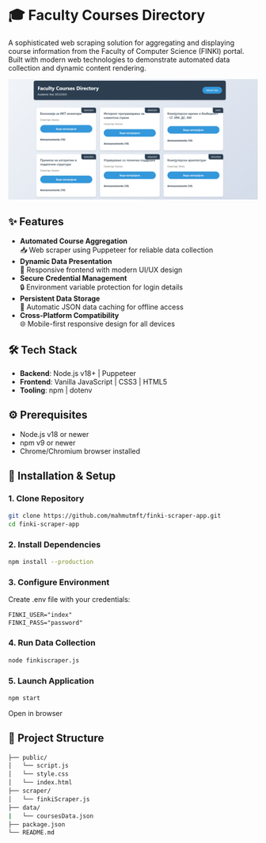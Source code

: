 # 🎓 Faculty Courses Directory

A sophisticated web scraping solution for aggregating and displaying course information from the Faculty of Computer Science (FINKI) portal. Built with modern web technologies to demonstrate automated data collection and dynamic content rendering.

![Landing Page](assets/images/landing-page.png)

## ✨ Features

- **Automated Course Aggregation**  
  📥 Web scraper using Puppeteer for reliable data collection
- **Dynamic Data Presentation**  
  🎨 Responsive frontend with modern UI/UX design
- **Secure Credential Management**  
  🔒 Environment variable protection for login details
- **Persistent Data Storage**  
  💾 Automatic JSON data caching for offline access
- **Cross-Platform Compatibility**  
  🌐 Mobile-first responsive design for all devices

## 🛠️ Tech Stack

- **Backend**: Node.js v18+ | Puppeteer
- **Frontend**: Vanilla JavaScript | CSS3 | HTML5
- **Tooling**: npm | dotenv

## ⚙️ Prerequisites

- Node.js v18 or newer
- npm v9 or newer
- Chrome/Chromium browser installed

## 🚀 Installation & Setup

### 1. Clone Repository
```bash
git clone https://github.com/mahmutmft/finki-scraper-app.git
cd finki-scraper-app
```
### 2. Install Dependencies
```bash
npm install --production
```

### 3. Configure Environment
Create .env file with your credentials:

```env
FINKI_USER="index"
FINKI_PASS="password"
```

### 4. Run Data Collection
```bash
node finkiscraper.js
```

### 5. Launch Application
```bash
npm start
```
Open in browser

## 📂 Project Structure
```bash
├── public/
│   └── script.js
│   └── style.css
│   └── index.html
├── scraper/
│   └── finkiScraper.js
├── data/
|   └── coursesData.json
├── package.json
└── README.md
```

